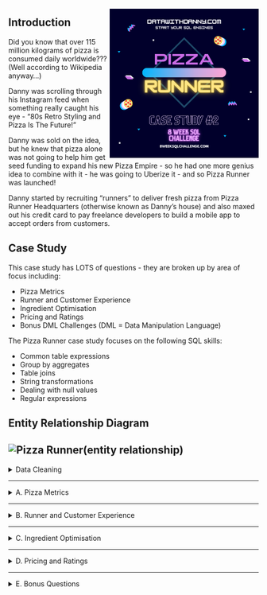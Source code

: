 <a href="https://8weeksqlchallenge.com/case-study-2/"> <img align="right" width="300" height="300" src="https://github.com/ChrisF03/Danny-Ma-SQL-Case-Studies-/blob/main/Solutions/Case%20Study%20%232%20-%20Pizza%20Runner/2.png"></a>

## Introduction
Did you know that over 115 million kilograms of pizza is consumed daily worldwide??? (Well according to Wikipedia anyway…)

Danny was scrolling through his Instagram feed when something really caught his eye - “80s Retro Styling and Pizza Is The Future!”

Danny was sold on the idea, but he knew that pizza alone was not going to help him get seed funding to expand his new Pizza Empire - so he had one more genius idea to combine with it - he was going to Uberize it - and so Pizza Runner was launched!

Danny started by recruiting “runners” to deliver fresh pizza from Pizza Runner Headquarters (otherwise known as Danny’s house) and also maxed out his credit card to pay freelance developers to build a mobile app to accept orders from customers.

## Case Study
This case study has LOTS of questions - they are broken up by area of focus including:

- Pizza Metrics
- Runner and Customer Experience
- Ingredient Optimisation
- Pricing and Ratings
- Bonus DML Challenges (DML = Data Manipulation Language)

The Pizza Runner case study focuses on the following SQL skills:

- Common table expressions
- Group by aggregates
- Table joins
- String transformations
- Dealing with null values
- Regular expressions

## Entity Relationship Diagram
![Pizza Runner(entity relationship)](https://github.com/ChrisF03/Danny-Ma-SQL-Case-Studies-/assets/103148784/8df3ccec-7e96-4e61-92cf-28882d1ef0e6)
---
<details>
<summary>
Data Cleaning
</summary>
  
## Data Cleaning
### <ins> Customer_Orders </ins>
- The customer_orders table has inconsistent data types.  We must first clean the data before answering any questions. 
- The exclusions and extras columns contain values that are either 'null' (text), NULL (data type) or '' (empty).
- We will create a temporary table where all forms of null will be transformed to NULL (data type).

**Query #1**
  
```sql
    SELECT *
    FROM pizza_runner.customer_orders;
```
| order_id | customer_id | pizza_id | exclusions | extras | order_time               |
| -------- | ----------- | -------- | ---------- | ------ | ------------------------ |
| 1        | 101         | 1        |            |        | 2020-01-01T18:05:02.000Z |
| 2        | 101         | 1        |            |        | 2020-01-01T19:00:52.000Z |
| 3        | 102         | 1        |            |        | 2020-01-02T23:51:23.000Z |
| 3        | 102         | 2        |            |        | 2020-01-02T23:51:23.000Z |
| 4        | 103         | 1        | 4          |        | 2020-01-04T13:23:46.000Z |
| 4        | 103         | 1        | 4          |        | 2020-01-04T13:23:46.000Z |
| 4        | 103         | 2        | 4          |        | 2020-01-04T13:23:46.000Z |
| 5        | 104         | 1        | null       | 1      | 2020-01-08T21:00:29.000Z |
| 6        | 101         | 2        | null       | null   | 2020-01-08T21:03:13.000Z |
| 7        | 105         | 2        | null       | 1      | 2020-01-08T21:20:29.000Z |
| 8        | 102         | 1        | null       | null   | 2020-01-09T23:54:33.000Z |
| 9        | 103         | 1        | 4          | 1, 5   | 2020-01-10T11:22:59.000Z |
| 10       | 104         | 1        | null       | null   | 2020-01-11T18:34:49.000Z |
| 10       | 104         | 1        | 2, 6       | 1, 4   | 2020-01-11T18:34:49.000Z |

---
**Query #2**
```sql
    DROP TABLE IF EXISTS new_customer_orders;
```
```sql
    CREATE TEMP TABLE new_customer_orders AS (
    	SELECT
    		order_id,
    		customer_id,
    		pizza_id,
    	CASE
    		WHEN exclusions = ''
    			OR exclusions LIKE 'null' THEN Null
    		ELSE exclusions
    	END AS exclusions,
    	CASE
    		WHEN extras = ''
    			OR extras LIKE 'null' THEN Null
    		ELSE extras
    	END AS extras,
    		order_time
    FROM
    	pizza_runner.customer_orders
    );
```
```sql
    SELECT * FROM new_customer_orders;
```
| order_id | customer_id | pizza_id | exclusions | extras | order_time               |
| -------- | ----------- | -------- | ---------- | ------ | ------------------------ |
| 1        | 101         | 1        | NULL       | NULL   | 2020-01-01T18:05:02.000Z |
| 2        | 101         | 1        | NULL       | NULL   | 2020-01-01T19:00:52.000Z |
| 3        | 102         | 1        | NULL       | NULL   | 2020-01-02T23:51:23.000Z |
| 3        | 102         | 2        | NULL       | NULL   | 2020-01-02T23:51:23.000Z |
| 4        | 103         | 1        | 4          | NULL   | 2020-01-04T13:23:46.000Z |
| 4        | 103         | 1        | 4          | NULL   | 2020-01-04T13:23:46.000Z |
| 4        | 103         | 2        | 4          | NULL   | 2020-01-04T13:23:46.000Z |
| 5        | 104         | 1        | NULL       | 1      | 2020-01-08T21:00:29.000Z |
| 6        | 101         | 2        | NULL       | NULL   | 2020-01-08T21:03:13.000Z |
| 7        | 105         | 2        | NULL       | 1      | 2020-01-08T21:20:29.000Z |
| 8        | 102         | 1        | NULL       | NULL   | 2020-01-09T23:54:33.000Z |
| 9        | 103         | 1        | 4          | 1, 5   | 2020-01-10T11:22:59.000Z |
| 10       | 104         | 1        | NULL       | NULL   | 2020-01-11T18:34:49.000Z |
| 10       | 104         | 1        | 2, 6       | 1, 4   | 2020-01-11T18:34:49.000Z |
---
---
### <ins> Runner_Orders </ins>
- The runner_order table has inconsistent data types.  We must first clean the data before answering any questions. 
- The distance and duration columns have text and numbers.  We will remove the text values and convert to numeric values.
- We will convert all 'null' (text) and 'NaN' values in the cancellation column to NULL (data type).
- We will convert the pickup_time (varchar) column to a timestamp data type.

**Query #1**
  
```sql
    SELECT * 
    FROM pizza_runner.runner_orders;
```
| order_id | runner_id | pickup_time         | distance | duration   | cancellation            |
| -------- | --------- | ------------------- | -------- | ---------- | ----------------------- |
| 1        | 1         | 2020-01-01 18:15:34 | 20km     | 32 minutes |                         |
| 2        | 1         | 2020-01-01 19:10:54 | 20km     | 27 minutes |                         |
| 3        | 1         | 2020-01-03 00:12:37 | 13.4km   | 20 mins    |                         |
| 4        | 2         | 2020-01-04 13:53:03 | 23.4     | 40         |                         |
| 5        | 3         | 2020-01-08 21:10:57 | 10       | 15         |                         |
| 6        | 3         | null                | null     | null       | Restaurant Cancellation |
| 7        | 2         | 2020-01-08 21:30:45 | 25km     | 25mins     | null                    |
| 8        | 2         | 2020-01-10 00:15:02 | 23.4 km  | 15 minute  | null                    |
| 9        | 2         | null                | null     | null       | Customer Cancellation   |
| 10       | 1         | 2020-01-11 18:50:20 | 10km     | 10minutes  | null                    |

---
**Query #2**
```sql
    DROP TABLE IF EXISTS new_runner_orders;
```
```sql
    CREATE TEMP TABLE new_runner_orders AS (
    SELECT
    		order_id,
    		runner_id,
    		CASE
    			WHEN pickup_time LIKE 'null' THEN NULL
    		ELSE pickup_time
    	END::timestamp AS pickup_time,
        NULLIF(regexp_replace(distance, '[^0-9.]', '', 'g'), '')::NUMERIC AS distance,
        NULLIF(regexp_replace(duration, '[^0-9.]', '', 'g'), '')::NUMERIC AS duration,
    		CASE
    			WHEN cancellation LIKE 'null'
    				OR cancellation LIKE 'NaN' 
    				OR cancellation LIKE '' THEN NULL
    		ELSE cancellation
    	END AS cancellation
    FROM
    	pizza_runner.runner_orders
    );
```
```sql
    SELECT * FROM new_runner_orders;
```
| order_id | runner_id | pickup_time              | distance | duration | cancellation            |
| -------- | --------- | ------------------------ | -------- | -------- | ----------------------- |
| 1        | 1         | 2020-01-01T18:15:34.000Z | 20       | 32       | NULL                    |
| 2        | 1         | 2020-01-01T19:10:54.000Z | 20       | 27       | NULL                    |
| 3        | 1         | 2020-01-03T00:12:37.000Z | 13.4     | 20       | NULL                    |
| 4        | 2         | 2020-01-04T13:53:03.000Z | 23.4     | 40       | NULL                    |
| 5        | 3         | 2020-01-08T21:10:57.000Z | 10       | 15       | NULL                    |
| 6        | 3         | NULL                     | NULL     | NULL     | Restaurant Cancellation |
| 7        | 2         | 2020-01-08T21:30:45.000Z | 25       | 25       | NULL                    |
| 8        | 2         | 2020-01-10T00:15:02.000Z | 23.4     | 15       | NULL                    |
| 9        | 2         | NULL                     | NULL     | NULL     | Customer Cancellation   |
| 10       | 1         | 2020-01-11T18:50:20.000Z | 10       | 10       | NULL                    |

</details>

---

<details>
<summary>
A. Pizza Metrics
</summary>

## A. Pizza Metrics

**Query #1** <br>
How many pizzas were ordered?
```sql
    SELECT COUNT(pizza_id)
    FROM new_customer_orders;
```
| count |
| ----- |
| 14    |

---
**Query #2** <br>
How many unique customer orders were made?
```sql
    SELECT COUNT(DISTINCT order_id)
    FROM new_customer_orders;
```
| count |
| ----- |
| 10    |

---
**Query #3** <br>
How many successful orders were delivered by each runner?
```sql
    SELECT runner_id, 
    	   COUNT(DISTINCT order_id) AS Successful_Orders
    FROM new_runner_orders
    WHERE cancellation IS NULL
    GROUP by runner_id
    ORDER BY runner_id ASC;
```
| runner_id | successful_orders |
| --------- | ----------------- |
| 1         | 4                 |
| 2         | 3                 |
| 3         | 1                 |

---
**Query #4** <br>
How many of each type of pizza was delivered?
```sql
    SELECT pizza_names.pizza_name,
    	   COUNT(new_customer_orders.pizza_id) AS Total
    FROM new_customer_orders
    JOIN pizza_runner.pizza_names ON
    pizza_names.pizza_id = new_customer_orders.pizza_id
    JOIN new_runner_orders ON
    new_runner_orders.order_id = new_customer_orders.order_id
    WHERE cancellation IS NULL
    GROUP BY pizza_names.pizza_name
    ORDER BY Total DESC;
```
| pizza_name | total |
| ---------- | ----- |
| Meatlovers | 9     |
| Vegetarian | 3     |

---
**Query #5** <br>
How many Vegetarian and Meatlovers were ordered by each customer?
```sql
    SELECT customer_id,
    	   SUM(CASE WHEN pizza_id = 1 THEN 1 ELSE 0 END) AS Meat_Lovers,
           SUM(CASE WHEN pizza_id = 2 THEN 1 ELSE 0 END) AS Vegetarian
    FROM new_customer_orders
    GROUP BY customer_id
    ORDER BY customer_id;
```
| customer_id | meat_lovers | vegetarian |
| ----------- | ----------- | ---------- |
| 101         | 2           | 1          |
| 102         | 2           | 1          |
| 103         | 3           | 1          |
| 104         | 3           | 0          |
| 105         | 0           | 1          |

---
**Query #6** <br>
What was the maximum number of pizzas delivered in a single order?
```sql
    WITH max_pizzas AS (
    SELECT order_id, 
      	   COUNT(pizza_id) as Total
    FROM new_customer_orders
    GROUP BY order_id
    ORDER BY order_id ASC
    )
    SELECT MAX(Total) as Max_Num_of_Pizzas
    FROM max_pizzas
    JOIN new_runner_orders ON 
    max_pizzas.order_id = new_runner_orders.order_id
    WHERE new_runner_orders.cancellation IS NULL;
```
| max_num_of_pizzas |
| ----------------- |
| 3                 |

---
**Query #7** <br>
For each customer, how many delivered pizzas had at least 1 change and how many had no changes?
```sql
    SELECT customer_id,
    	   SUM(CASE WHEN exclusions IS NOT NULL 
               OR extras IS NOT NULL THEN 1 ELSE 0 END) AS HAS_CHANGES,
           SUM(CASE WHEN exclusions IS NULL
               AND extras IS NULL THEN 1 ELSE 0 END) AS NO_CHANGES
    FROM new_customer_orders 
    JOIN new_runner_orders ON 
    new_customer_orders.order_id = new_runner_orders.order_id
    WHERE cancellation IS NULL
    GROUP by customer_id;
```
| customer_id | has_changes | no_changes |
| ----------- | ----------- | ---------- |
| 101         | 0           | 2          |
| 102         | 0           | 3          |
| 103         | 3           | 0          |
| 104         | 2           | 1          |
| 105         | 1           | 0          |

---
**Query #8** <br>
How many pizzas were delivered that had both exclusions and extras?
```sql
    SELECT SUM(CASE WHEN exclusions IS NOT NULL 
               AND extras IS NOT NULL THEN 1 ELSE 0 END) as Total
    FROM new_customer_orders 
    JOIN new_runner_orders ON 
    new_customer_orders.order_id = new_runner_orders.order_id
    WHERE new_runner_orders.cancellation IS NULL;
```
| total |
| ----- |
| 1     |

---
**Query #9** <br>
What was the total volume of pizzas ordered for each hour of the day?
```sql
    SELECT EXTRACT(HOUR FROM order_time) AS hour_of_day,
    	   COUNT(*) AS Total_Pizzas
    FROM new_customer_orders
    GROUP BY hour_of_day
    ORDER BY hour_of_day;
```
| hour_of_day | total_pizzas |
| ----------- | ------------ |
| 11          | 1            |
| 13          | 3            |
| 18          | 3            |
| 19          | 1            |
| 21          | 3            |
| 23          | 3            |

---
**Query #10** <br>
What was the volume of orders for each day of the week?
```sql
    SELECT to_char(order_time,'Day') as week_day,
    	   COUNT(*) as Total_Pizzas
    FROM new_customer_orders
    GROUP BY week_day;
```
| week_day  | total_pizzas |
| --------- | ------------ |
| Saturday  | 5            |
| Thursday  | 3            |
| Friday    | 1            |
| Wednesday | 5            |
</details>

---

<details>
<summary>
B. Runner and Customer Experience
</summary>

## B. Runner and Customer Experience 

**Query #1**

```sql
    With signups AS (
    SELECT runner_id,
    	   registration_date,
    	   registration_date - ((registration_date - '2021-01-01') % 7) AS starting_week
    FROM pizza_runner.runners
    )
    SELECT starting_week,
    	   COUNT(runner_id) AS Total_Runners
    FROM signups
    GROUP BY starting_week
    ORDER BY starting_week;
```
| starting_week            | total_runners |
| ------------------------ | ------------- |
| 2021-01-01T00:00:00.000Z | 2             |
| 2021-01-08T00:00:00.000Z | 1             |
| 2021-01-15T00:00:00.000Z | 1             |

---
**Query #2**

```sql
    With arrival AS (
    SELECT r.runner_id,
    	   r.pickup_time,
           (r.pickup_time - c.order_time) AS arrival_time
    FROM new_runner_orders AS r 
    JOIN new_customer_orders AS c ON
    r.order_id = c.order_id
    )
    SELECT runner_id,
    	   EXTRACT('minutes' FROM AVG(arrival_time)) AS avg_arrival_time
    FROM arrival
    GROUP BY runner_id
    ORDER BY runner_id;
```
| runner_id | avg_arrival_time |
| --------- | ---------------- |
| 1         | 15               |
| 2         | 23               |
| 3         | 10               |

---
**Query #3**

```sql
    With num_of_pizzas AS (
    SELECT order_id,
      	   order_time,
           COUNT(pizza_id) AS n_pizzas
    FROM new_customer_orders
    GROUP BY order_id, order_time
    ORDER BY order_id
    ),
    prep_time AS (
    SELECT r.runner_id,
    	     r.pickup_time,
           n.order_time,
    	     n.n_pizzas,
    	     (r.pickup_time - n.order_time) AS runner_arrival_time
    FROM new_runner_orders AS r 
    JOIN num_of_pizzas AS n ON
    r.order_id = n.order_id
    WHERE r.pickup_time IS NOT null
    )
    SELECT n_pizzas,
    	     AVG(runner_arrival_time) AS avg_order_time
    FROM prep_time
    GROUP BY n_pizzas
    ORDER BY n_pizzas ASC;
```
| n_pizzas | avg_order_time  |
| -------- | --------------- |
| 1        | [object Object] |
| 2        | [object Object] |
| 3        | [object Object] |

---
**Query #4**

```sql
    SELECT c.customer_id,
           ROUND(AVG(r.distance),2) AS avg_distance
    FROM new_customer_orders AS c
    JOIN new_runner_orders AS r ON
    c.order_id=r.order_id
    GROUP BY customer_id
    ORDER BY customer_id;
```
| customer_id | avg_distance |
| ----------- | ------------ |
| 101         | 20.00        |
| 102         | 16.73        |
| 103         | 23.40        |
| 104         | 10.00        |
| 105         | 25.00        |

---
**Query #5**

```sql
    SELECT MIN(duration) AS shortest_delivery,
    	     MAX(duration) AS longest_delivery,
           MAX(duration) - MIN(duration) AS difference
    FROM new_runner_orders;
```
| shortest_delivery | longest_delivery | difference |
| ----------------- | ---------------- | ---------- |
| 10                | 40               | 30         |

---
**Query #6**

```sql
    SELECT c.customer_id,
    	     r.order_id,
    	     r.runner_id,
           r.distance,
           r.duration,
    	     ROUND((60 * r.distance / r.duration), 2) AS runner_speed_km_per_hr
    FROM new_customer_orders as c
    JOIN new_runner_orders AS r ON
    c.order_id = r.order_id
    WHERE r.pickup_time IS NOT NULL
    GROUP BY c.customer_id, r.order_id, r.runner_id, r.distance, r.duration, runner_speed_km_per_hr
    ORDER BY runner_speed_km_per_hr DESC;
```
| customer_id | order_id | runner_id | distance | duration | runner_speed_km_per_hr |
| ----------- | -------- | --------- | -------- | -------- | ---------------------- |
| 102         | 8        | 2         | 23.4     | 15       | 93.60                  |
| 104         | 10       | 1         | 10       | 10       | 60.00                  |
| 105         | 7        | 2         | 25       | 25       | 60.00                  |
| 101         | 2        | 1         | 20       | 27       | 44.44                  |
| 102         | 3        | 1         | 13.4     | 20       | 40.20                  |
| 104         | 5        | 3         | 10       | 15       | 40.00                  |
| 101         | 1        | 1         | 20       | 32       | 37.50                  |
| 103         | 4        | 2         | 23.4     | 40       | 35.10                  |

---
**Query #7**

```sql
    SELECT runner_id,
    	   COUNT(order_id) AS total_orders,
    	   COUNT(pickup_time) AS completed_delivery,
    	   CONCAT(ROUND(100 * COUNT(pickup_time) / COUNT(order_id)),'%') AS success_rate
    FROM new_runner_orders
    GROUP BY runner_id
    ORDER BY runner_id;
```
| runner_id | total_orders | completed_delivery | success_rate |
| --------- | ------------ | ------------------ | ------------ |
| 1         | 4            | 4                  | 100%         |
| 2         | 4            | 3                  | 75%          |
| 3         | 2            | 1                  | 50%          |

</details>

---

<details>
<summary>
C. Ingredient Optimisation
</summary>
</details>

--- 

<details>
<summary>
D. Pricing and Ratings
</summary>
</details>

---

<details>
<summary>
E. Bonus Questions
</summary>
</details>
